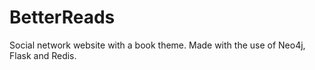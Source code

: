 # BetterReads
Social network website with a book theme. Made with the use of Neo4j, Flask and Redis.
